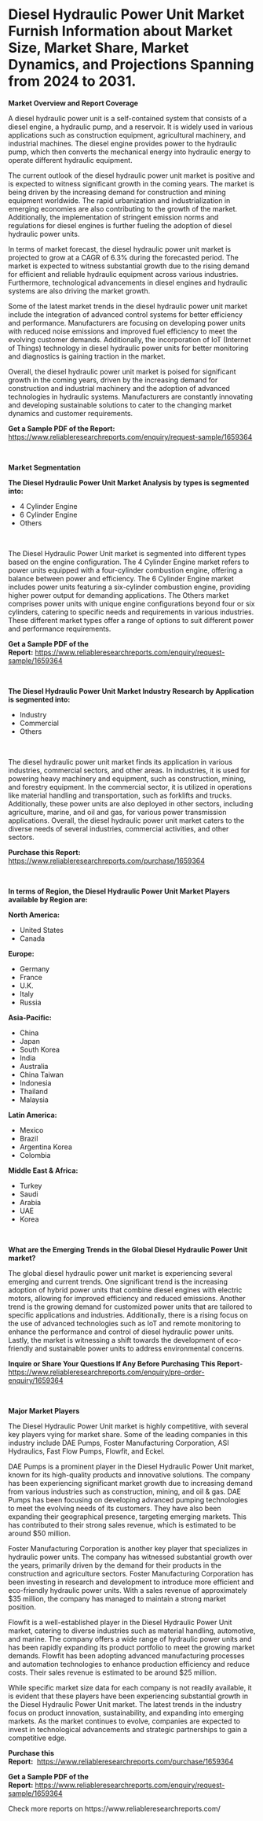 <p><h1>Diesel Hydraulic Power Unit Market Furnish Information about Market Size, Market Share, Market Dynamics, and Projections Spanning from 2024 to 2031.</h1></p><p><strong>Market Overview and Report Coverage</strong></p>
<p><p>A diesel hydraulic power unit is a self-contained system that consists of a diesel engine, a hydraulic pump, and a reservoir. It is widely used in various applications such as construction equipment, agricultural machinery, and industrial machines. The diesel engine provides power to the hydraulic pump, which then converts the mechanical energy into hydraulic energy to operate different hydraulic equipment.</p><p>The current outlook of the diesel hydraulic power unit market is positive and is expected to witness significant growth in the coming years. The market is being driven by the increasing demand for construction and mining equipment worldwide. The rapid urbanization and industrialization in emerging economies are also contributing to the growth of the market. Additionally, the implementation of stringent emission norms and regulations for diesel engines is further fueling the adoption of diesel hydraulic power units.</p><p>In terms of market forecast, the diesel hydraulic power unit market is projected to grow at a CAGR of 6.3% during the forecasted period. The market is expected to witness substantial growth due to the rising demand for efficient and reliable hydraulic equipment across various industries. Furthermore, technological advancements in diesel engines and hydraulic systems are also driving the market growth.</p><p>Some of the latest market trends in the diesel hydraulic power unit market include the integration of advanced control systems for better efficiency and performance. Manufacturers are focusing on developing power units with reduced noise emissions and improved fuel efficiency to meet the evolving customer demands. Additionally, the incorporation of IoT (Internet of Things) technology in diesel hydraulic power units for better monitoring and diagnostics is gaining traction in the market.</p><p>Overall, the diesel hydraulic power unit market is poised for significant growth in the coming years, driven by the increasing demand for construction and industrial machinery and the adoption of advanced technologies in hydraulic systems. Manufacturers are constantly innovating and developing sustainable solutions to cater to the changing market dynamics and customer requirements.</p></p>
<p><strong>Get a Sample PDF of the Report:</strong> <a href="https://www.reliableresearchreports.com/enquiry/request-sample/1659364">https://www.reliableresearchreports.com/enquiry/request-sample/1659364</a></p>
<p>&nbsp;</p>
<p><strong>Market Segmentation</strong></p>
<p><strong>The Diesel Hydraulic Power Unit Market Analysis by types is segmented into:</strong></p>
<p><ul><li>4 Cylinder Engine</li><li>6 Cylinder Engine</li><li>Others</li></ul></p>
<p>&nbsp;</p>
<p><p>The Diesel Hydraulic Power Unit market is segmented into different types based on the engine configuration. The 4 Cylinder Engine market refers to power units equipped with a four-cylinder combustion engine, offering a balance between power and efficiency. The 6 Cylinder Engine market includes power units featuring a six-cylinder combustion engine, providing higher power output for demanding applications. The Others market comprises power units with unique engine configurations beyond four or six cylinders, catering to specific needs and requirements in various industries. These different market types offer a range of options to suit different power and performance requirements.</p></p>
<p><strong>Get a Sample PDF of the Report:</strong>&nbsp;<a href="https://www.reliableresearchreports.com/enquiry/request-sample/1659364">https://www.reliableresearchreports.com/enquiry/request-sample/1659364</a></p>
<p>&nbsp;</p>
<p><strong>The Diesel Hydraulic Power Unit Market Industry Research by Application is segmented into:</strong></p>
<p><ul><li>Industry</li><li>Commercial</li><li>Others</li></ul></p>
<p>&nbsp;</p>
<p><p>The diesel hydraulic power unit market finds its application in various industries, commercial sectors, and other areas. In industries, it is used for powering heavy machinery and equipment, such as construction, mining, and forestry equipment. In the commercial sector, it is utilized in operations like material handling and transportation, such as forklifts and trucks. Additionally, these power units are also deployed in other sectors, including agriculture, marine, and oil and gas, for various power transmission applications. Overall, the diesel hydraulic power unit market caters to the diverse needs of several industries, commercial activities, and other sectors.</p></p>
<p><strong>Purchase this Report:</strong>&nbsp; <a href="https://www.reliableresearchreports.com/purchase/1659364">https://www.reliableresearchreports.com/purchase/1659364</a></p>
<p>&nbsp;</p>
<p><strong>In terms of Region, the Diesel Hydraulic Power Unit Market Players available by Region are:</strong></p>
<p>
    <p> <strong> North America: </strong>
        <ul>
            <li>United States</li>
            <li>Canada</li>
        </ul>
        </p> 
    <p> <strong> Europe: </strong>
        <ul>
            <li>Germany</li>
            <li>France</li>
            <li>U.K.</li>
            <li>Italy</li>
            <li>Russia</li>
        </ul>
        </p> 
    <p> <strong> Asia-Pacific: </strong>
        <ul>
            <li>China</li>
            <li>Japan</li>
            <li>South Korea</li>
            <li>India</li>
            <li>Australia</li>
            <li>China Taiwan</li>
            <li>Indonesia</li>
            <li>Thailand</li>
            <li>Malaysia</li>
        </ul>
        </p> 
    <p> <strong> Latin America: </strong>
        <ul>
            <li>Mexico</li>
            <li>Brazil</li>
            <li>Argentina Korea</li>
            <li>Colombia</li>
        </ul>
        </p> 
    <p> <strong> Middle East & Africa: </strong>
        <ul>
            <li>Turkey</li>
            <li>Saudi</li>
            <li>Arabia</li>
            <li>UAE</li>
            <li>Korea</li>
        </ul>
    </p>
    </p>
<p>&nbsp;</p>
<p><strong>What are the Emerging Trends in the Global Diesel Hydraulic Power Unit market?</strong></p>
<p><p>The global diesel hydraulic power unit market is experiencing several emerging and current trends. One significant trend is the increasing adoption of hybrid power units that combine diesel engines with electric motors, allowing for improved efficiency and reduced emissions. Another trend is the growing demand for customized power units that are tailored to specific applications and industries. Additionally, there is a rising focus on the use of advanced technologies such as IoT and remote monitoring to enhance the performance and control of diesel hydraulic power units. Lastly, the market is witnessing a shift towards the development of eco-friendly and sustainable power units to address environmental concerns.</p></p>
<p><strong>Inquire or Share Your Questions If Any Before Purchasing This Report</strong>- <a href="https://www.reliableresearchreports.com/enquiry/pre-order-enquiry/1659364">https://www.reliableresearchreports.com/enquiry/pre-order-enquiry/1659364</a></p>
<p>&nbsp;</p>
<p><strong>Major Market Players</strong></p>
<p><p>The Diesel Hydraulic Power Unit market is highly competitive, with several key players vying for market share. Some of the leading companies in this industry include DAE Pumps, Foster Manufacturing Corporation, ASI Hydraulics, Fast Flow Pumps, Flowfit, and Eckel.</p><p>DAE Pumps is a prominent player in the Diesel Hydraulic Power Unit market, known for its high-quality products and innovative solutions. The company has been experiencing significant market growth due to increasing demand from various industries such as construction, mining, and oil & gas. DAE Pumps has been focusing on developing advanced pumping technologies to meet the evolving needs of its customers. They have also been expanding their geographical presence, targeting emerging markets. This has contributed to their strong sales revenue, which is estimated to be around $50 million.</p><p>Foster Manufacturing Corporation is another key player that specializes in hydraulic power units. The company has witnessed substantial growth over the years, primarily driven by the demand for their products in the construction and agriculture sectors. Foster Manufacturing Corporation has been investing in research and development to introduce more efficient and eco-friendly hydraulic power units. With a sales revenue of approximately $35 million, the company has managed to maintain a strong market position.</p><p>Flowfit is a well-established player in the Diesel Hydraulic Power Unit market, catering to diverse industries such as material handling, automotive, and marine. The company offers a wide range of hydraulic power units and has been rapidly expanding its product portfolio to meet the growing market demands. Flowfit has been adopting advanced manufacturing processes and automation technologies to enhance production efficiency and reduce costs. Their sales revenue is estimated to be around $25 million.</p><p>While specific market size data for each company is not readily available, it is evident that these players have been experiencing substantial growth in the Diesel Hydraulic Power Unit market. The latest trends in the industry focus on product innovation, sustainability, and expanding into emerging markets. As the market continues to evolve, companies are expected to invest in technological advancements and strategic partnerships to gain a competitive edge.</p></p>
<p><strong>Purchase this Report:</strong>&nbsp;&nbsp;<a href="https://www.reliableresearchreports.com/purchase/1659364">https://www.reliableresearchreports.com/purchase/1659364</a></p>
<p></p>
<p><strong>Get a Sample PDF of the Report:</strong>&nbsp;<a href="https://www.reliableresearchreports.com/enquiry/request-sample/1659364">https://www.reliableresearchreports.com/enquiry/request-sample/1659364</a></p>
<p>Check more reports on https://www.reliableresearchreports.com/</p>